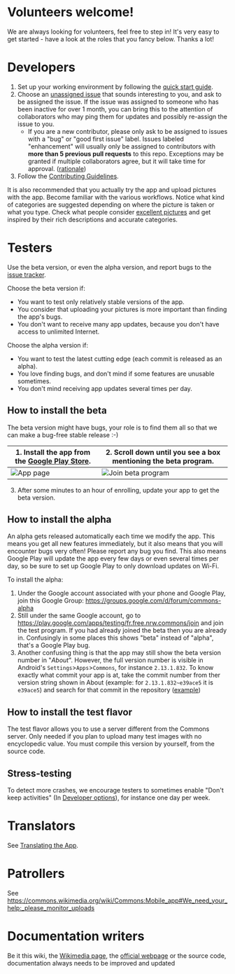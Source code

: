 # Volunteers welcome!

We are always looking for volunteers, feel free to step in! It's very easy to get started - have a look at the roles that you fancy below. Thanks a lot!

# Developers

1. Set up your working environment by following the [quick start guide](Quick-start-guide-for-Developers.md).
2. Choose an [unassigned issue](https://github.com/commons-app/apps-android-commons/issues?utf8=%E2%9C%93&q=is%3Aopen+is%3Aissue+no%3Aassignee+-label%3Aassigned+-label%3Adebated+label%3Abug) that sounds interesting to you, and ask to be assigned the issue. If the issue was assigned to someone who has been inactive for over 1 month, you can bring this to the attention of collaborators who may ping them for updates and possibly re-assign the issue to you.
    - If you are a new contributor, please only ask to be assigned to issues with a "bug" or "good first issue" label. Issues labeled "enhancement" will usually only be assigned to contributors with **more than 5 previous pull requests** to this repo. Exceptions may be granted if multiple collaborators agree, but it will take time for approval. ([rationale](https://github.com/commons-app/apps-android-commons/issues/2553))
4. Follow the [Contributing Guidelines](Contributing-Guidelines.md).

It is also recommended that you actually try the app and upload pictures with the app. Become familiar with the various workflows. Notice what kind of categories are suggested depending on where the picture is taken or what you type. Check what people consider [excellent pictures](https://commons.wikimedia.org/wiki/Commons:Featured_pictures) and get inspired by their rich descriptions and accurate categories.

# Testers

Use the beta version, or even the alpha version, and report bugs to the [issue tracker](https://github.com/commons-app/apps-android-commons/issues/).

Choose the beta version if:

- You want to test only relatively stable versions of the app.
- You consider that uploading your pictures is more important than finding the app's bugs.
- You don't want to receive many app updates, because you don't have access to unlimited Internet.

Choose the alpha version if:

- You want to test the latest cutting edge (each commit is released as an alpha).
- You love finding bugs, and don't mind if some features are unusable sometimes.
- You don't mind receiving app updates several times per day.

## How to install the beta

The beta version might have bugs, your role is to find them all so that we can make a bug-free stable release :-)

| 1. Install the app from the [Google Play Store](https://play.google.com/store/apps/details?id=fr.free.nrw.commons). | 2. Scroll down until you see a box mentioning the beta program. |
| - | - |
| ![App page](https://i.imgur.com/8oQqtCs.png) | ![Join beta program](https://i.imgur.com/GyBqL6X.png) |

3. After some minutes to an hour of enrolling, update your app to get the beta version.

## How to install the alpha
An alpha gets released automatically each time we modify the app. This means you get all new features immediately, but it also means that you will encounter bugs very often! Please report any bug you find. This also means Google Play will update the app every few days or even several times per day, so be sure to set up Google Play to only download updates on Wi-Fi.

To install the alpha:

1) Under the Google account associated with your phone and Google Play, join this Google Group: https://groups.google.com/d/forum/commons-alpha
2) Still under the same Google account, go to https://play.google.com/apps/testing/fr.free.nrw.commons/join and join the test program. If you had already joined the beta then you are already in. Confusingly in some places this shows "beta" instead of "alpha", that's a Google Play bug.
3) Another confusing thing is that the app may still show the beta version number in "*About*". However, the full version number is visible in Android's `Settings`>`Apps`>`Commons`, for instance `2.13.1.832`. To know exactly what commit your app is at, take the commit number from ther version string shown in About (example: for `2.13.1.832~e39ace5` it is `e39ace5`) and search for that commit in the repository ([example](https://github.com/commons-app/apps-android-commons/search?q=e39ace5&type=commits))

## How to install the test flavor
The test flavor allows you to use a server different from the Commons server. Only needed if you plan to upload many test images with no encyclopedic value. You must compile this version by yourself, from the source code.

## Stress-testing

To detect more crashes, we encourage testers to sometimes enable "Don't keep activities" (In [Developer options](https://developer.android.com/studio/debug/dev-options)), for instance one day per week.

# Translators

See [Translating the App](Translating-the-app.md).

# Patrollers

See https://commons.wikimedia.org/wiki/Commons:Mobile_app#We_need_your_help:_please_monitor_uploads

# Documentation writers

Be it this wiki, the [Wikimedia page](https://commons.wikimedia.org/wiki/Commons:Mobile_app#We_need_your_help:_please_monitor_uploads), the [official webpage](http://commons-app.github.io) or the source code, documentation always needs to be improved and updated
